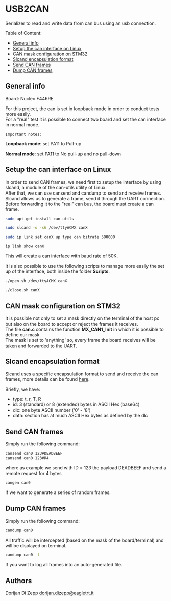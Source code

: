 # USB2CAN

Serializer to read and write data from can bus using an usb connection.

Table of Content:
- [General info](#general-info)
- [Setup the can interface on Linux](#setup-the-can-interface-on-linux)
- [CAN mask configuration on STM32](#can-mask-configuration-on-stm32)
- [Slcand encapsulation format](#slcand-encapsulation-format)
- [Send CAN frames](#send-can-frames)
- [Dump CAN frames](#dump-can-frames)

## General info

Board: Nucleo F446RE

For this project, the can is set in loopback mode in order to conduct tests more easily.<br/>
For a "real" test it is possible to connect two board and set the can interface in normal mode.

`Important notes:`<br/>

__Loopback mode__: set PA11 to Pull-up

__Normal mode__: set PA11 to No pull-up and no pull-down


## Setup the can interface on Linux
In order to send CAN frames, we need first to setup the interface by using slcand, a module of the can-utils utility of Linux.<br/>
After that, we can use cansend and candump to send and receive frames.<br/>
Slcand allows us to generate a frame, send it through the UART connection. Before forwarding it to the "real" can bus, the board must create a can frame.

```bash
sudo apt-get install can-utils

sudo slcand -o -s6 /dev/ttyACMX canX

sudo ip link set canX up type can bitrate 500000

ip link show canX
```

This will create a can interface with baud rate of 50K.

It is also possible to use the following scripts to manage more easily the set up of the interface, both inside the folder __Scripts__.

```bash
./open.sh /dev/ttyACMX canX
```

```bash
./close.sh canX
```

## CAN mask configuration on STM32
It is possible not only to set a mask directly on the terminal of the host pc but also 
on the board to accept or reject the frames it receives.<br/>
The file __can.c__ contains the function __MX_CAN1_Init__ in which it is possible to define our mask.<br/>
The mask is set to 'anything' so, every frame the board receives will be taken and forwarded to the UART.


## Slcand encapsulation format
Slcand uses a specific encapsulation format to send and receive the can frames, more details can be found [here](https://github.com/torvalds/linux/blob/master/drivers/net/can/slcan/slcan-core.c).

Briefly, we have:
- type: t, r, T, R
- id: 3 (standard) or 8 (extended) bytes in ASCII Hex (base64)
- dlc: one byte ASCII number ('0' - '8')
- data: section has at much ASCII Hex bytes as defined by the dlc


## Send CAN frames
Simply run the following command:
```bash
cansend can0 123#DEADBEEF
cansend can0 123#R4
```
where as example we send with ID = 123 the payload DEADBEEF and send a remote request
for 4 bytes

```bash
cangen can0
```
If we want to generate a series of random frames.


## Dump CAN frames
Simply run the following command:
```bash
candump can0
```
All traffic will be intercepted (based on the mask of the board/terminal) and will be
displayed on terminal.

```bash
candump can0 -l
```
If you want to log all frames into an auto-generated file.

## Authors
Dorijan Di Zepp dorijan.dizepp@eagletrt.it